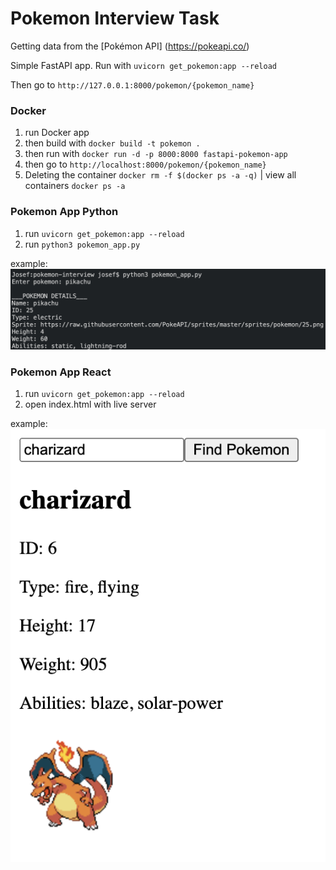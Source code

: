 # Pokemon Interview Task

Getting data from the [Pokémon API] (https://pokeapi.co/)

Simple FastAPI app. Run with `uvicorn get_pokemon:app --reload`

Then go to `http://127.0.0.1:8000/pokemon/{pokemon_name}`

### Docker
1. run Docker app
2. then build with `docker build -t pokemon .`
3. then run with `docker run -d -p 8000:8000 fastapi-pokemon-app`
4. then go to `http://localhost:8000/pokemon/{pokemon_name}`
5. Deleting the container `docker rm -f $(docker ps -a -q)` | view all containers `docker ps -a`

### Pokemon App Python 
1. run `uvicorn get_pokemon:app --reload`
2. run `python3 pokemon_app.py`

example:
![Alt text](image1.png)

### Pokemon App React
1. run `uvicorn get_pokemon:app --reload`
2. open index.html with live server

example:
![Alt text](image2.png)
